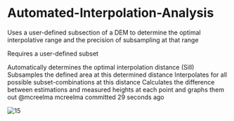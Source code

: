 # Automated-Interpolation-Analysis
Uses a user-defined subsection of a DEM to determine the optimal interpolative range and the precision of subsampling at that range



Requires a user-defined subset

Automatically determines the optimal interpolation distance (Sill)
Subsamples the defined area at this determined distance
Interpolates for all possible subset-combinations at this distance
Calculates the difference between estimations and measured heights at each point and graphs them out
@mcreelma
mcreelma committed 29 seconds ago


![15](https://user-images.githubusercontent.com/44550282/148471475-6c2cfb35-f3bf-4b7f-b0c1-35a84d7af041.jpg)
